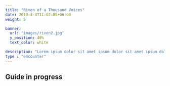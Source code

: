 ```yaml
---
title: "Riven of a Thousand Voices"
date: 2019-4-4T11:02:05+06:00
weight: 5

banner:
  url: "images/riven2.jpg"
  y_position: 40%
  text_color: white

description: "Lorem ipsum dolor sit amet ipsum dolor sit amet ipsum dolor sit amet"
type : "encounter"
---
```

## Guide in progress